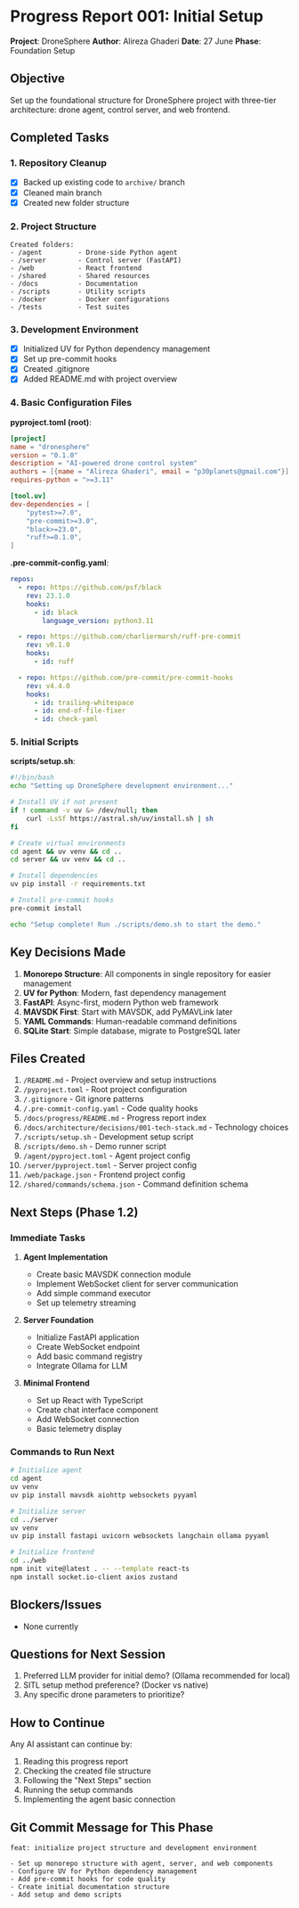 # Progress Report 001: Initial Setup

**Project**: DroneSphere
**Author**: Alireza Ghaderi
**Date**: 27 June
**Phase**: Foundation Setup

## Objective

Set up the foundational structure for DroneSphere project with three-tier architecture: drone agent, control server, and web frontend.

## Completed Tasks

### 1. Repository Cleanup

- [x] Backed up existing code to `archive/` branch
- [x] Cleaned main branch
- [x] Created new folder structure

### 2. Project Structure

```
Created folders:
- /agent         - Drone-side Python agent
- /server        - Control server (FastAPI)
- /web           - React frontend
- /shared        - Shared resources
- /docs          - Documentation
- /scripts       - Utility scripts
- /docker        - Docker configurations
- /tests         - Test suites
```

### 3. Development Environment

- [x] Initialized UV for Python dependency management
- [x] Set up pre-commit hooks
- [x] Created .gitignore
- [x] Added README.md with project overview

### 4. Basic Configuration Files

**pyproject.toml (root)**:

```toml
[project]
name = "dronesphere"
version = "0.1.0"
description = "AI-powered drone control system"
authors = [{name = "Alireza Ghaderi", email = "p30planets@gmail.com"}]
requires-python = ">=3.11"

[tool.uv]
dev-dependencies = [
    "pytest>=7.0",
    "pre-commit>=3.0",
    "black>=23.0",
    "ruff>=0.1.0",
]
```

**.pre-commit-config.yaml**:

```yaml
repos:
  - repo: https://github.com/psf/black
    rev: 23.1.0
    hooks:
      - id: black
        language_version: python3.11

  - repo: https://github.com/charliermarsh/ruff-pre-commit
    rev: v0.1.0
    hooks:
      - id: ruff

  - repo: https://github.com/pre-commit/pre-commit-hooks
    rev: v4.4.0
    hooks:
      - id: trailing-whitespace
      - id: end-of-file-fixer
      - id: check-yaml
```

### 5. Initial Scripts

**scripts/setup.sh**:

```bash
#!/bin/bash
echo "Setting up DroneSphere development environment..."

# Install UV if not present
if ! command -v uv &> /dev/null; then
    curl -LsSf https://astral.sh/uv/install.sh | sh
fi

# Create virtual environments
cd agent && uv venv && cd ..
cd server && uv venv && cd ..

# Install dependencies
uv pip install -r requirements.txt

# Install pre-commit hooks
pre-commit install

echo "Setup complete! Run ./scripts/demo.sh to start the demo."
```

## Key Decisions Made

1. **Monorepo Structure**: All components in single repository for easier management
2. **UV for Python**: Modern, fast dependency management
3. **FastAPI**: Async-first, modern Python web framework
4. **MAVSDK First**: Start with MAVSDK, add PyMAVLink later
5. **YAML Commands**: Human-readable command definitions
6. **SQLite Start**: Simple database, migrate to PostgreSQL later

## Files Created

1. `/README.md` - Project overview and setup instructions
2. `/pyproject.toml` - Root project configuration
3. `/.gitignore` - Git ignore patterns
4. `/.pre-commit-config.yaml` - Code quality hooks
5. `/docs/progress/README.md` - Progress report index
6. `/docs/architecture/decisions/001-tech-stack.md` - Technology choices
7. `/scripts/setup.sh` - Development setup script
8. `/scripts/demo.sh` - Demo runner script
9. `/agent/pyproject.toml` - Agent project config
10. `/server/pyproject.toml` - Server project config
11. `/web/package.json` - Frontend project config
12. `/shared/commands/schema.json` - Command definition schema

## Next Steps (Phase 1.2)

### Immediate Tasks

1. **Agent Implementation**

   - Create basic MAVSDK connection module
   - Implement WebSocket client for server communication
   - Add simple command executor
   - Set up telemetry streaming

2. **Server Foundation**

   - Initialize FastAPI application
   - Create WebSocket endpoint
   - Add basic command registry
   - Integrate Ollama for LLM

3. **Minimal Frontend**
   - Set up React with TypeScript
   - Create chat interface component
   - Add WebSocket connection
   - Basic telemetry display

### Commands to Run Next

```bash
# Initialize agent
cd agent
uv venv
uv pip install mavsdk aiohttp websockets pyyaml

# Initialize server
cd ../server
uv venv
uv pip install fastapi uvicorn websockets langchain ollama pyyaml

# Initialize frontend
cd ../web
npm init vite@latest . -- --template react-ts
npm install socket.io-client axios zustand
```

## Blockers/Issues

- None currently

## Questions for Next Session

1. Preferred LLM provider for initial demo? (Ollama recommended for local)
2. SITL setup method preference? (Docker vs native)
3. Any specific drone parameters to prioritize?

## How to Continue

Any AI assistant can continue by:

1. Reading this progress report
2. Checking the created file structure
3. Following the "Next Steps" section
4. Running the setup commands
5. Implementing the agent basic connection

## Git Commit Message for This Phase

```
feat: initialize project structure and development environment

- Set up monorepo structure with agent, server, and web components
- Configure UV for Python dependency management
- Add pre-commit hooks for code quality
- Create initial documentation structure
- Add setup and demo scripts
```
